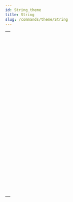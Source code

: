 ```yaml
---
id: String_theme
title: String
slug: /commands/theme/String
---
```



||
|---|
|[<!-- INCLUDE #_command_.Change string.Syntax -->](../../commands-legacy/change-string.md)<br/>|
|[<!-- INCLUDE #_command_.Char.Syntax -->](../../commands-legacy/char.md)<br/>|
|[<!-- INCLUDE #_command_.Character code.Syntax -->](../../commands-legacy/character-code.md)<br/>|
|[<!-- INCLUDE #_command_.Compare strings.Syntax -->](../../commands-legacy/compare-strings.md)<br/>|
|[<!-- INCLUDE #_command_.CONVERT FROM TEXT.Syntax -->](../../commands-legacy/convert-from-text.md)<br/>|
|[<!-- INCLUDE #_command_.Convert to text.Syntax -->](../../commands-legacy/convert-to-text.md)<br/>|
|[<!-- INCLUDE #_command_.Delete string.Syntax -->](../../commands-legacy/delete-string.md)<br/>|
|[<!-- INCLUDE #_command_.GET TEXT KEYWORDS.Syntax -->](../../commands-legacy/get-text-keywords.md)<br/>|
|[<!-- INCLUDE #_command_.Insert string.Syntax -->](../../commands-legacy/insert-string.md)<br/>|
|[<!-- INCLUDE #_command_.Length.Syntax -->](../../commands-legacy/length.md)<br/>|
|[<!-- INCLUDE #_command_.Localized string.Syntax -->](../../commands-legacy/localized-string.md)<br/>|
|[<!-- INCLUDE #_command_.Lowercase.Syntax -->](../../commands-legacy/lowercase.md)<br/>|
|[<!-- INCLUDE #_command_.Match regex.Syntax -->](../../commands-legacy/match-regex.md)<br/>|
|[<!-- INCLUDE #_command_.Num.Syntax -->](../../commands-legacy/num.md)<br/>|
|[<!-- INCLUDE #_command_.Position.Syntax -->](../../commands-legacy/position.md)<br/>|
|[<!-- INCLUDE #_command_.Replace string.Syntax -->](../../commands-legacy/replace-string.md)<br/>|
|[<!-- INCLUDE #_command_.Split string.Syntax -->](../../commands-legacy/split-string.md)<br/>|
|[<!-- INCLUDE #_command_.String.Syntax -->](../../commands-legacy/string.md)<br/>|
|[<!-- INCLUDE #_command_.Substring.Syntax -->](../../commands-legacy/substring.md)<br/>|
|[<!-- INCLUDE #_command_.Uppercase.Syntax -->](../../commands-legacy/uppercase.md)<br/>|
